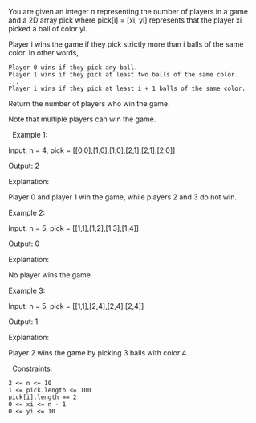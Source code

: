 You are given an integer n representing the number of players in a game and a 2D array pick where pick[i] = [xi, yi] represents that the player xi picked a ball of color yi.

Player i wins the game if they pick strictly more than i balls of the same color. In other words,


	Player 0 wins if they pick any ball.
	Player 1 wins if they pick at least two balls of the same color.
	...
	Player i wins if they pick at least i + 1 balls of the same color.


Return the number of players who win the game.

Note that multiple players can win the game.

 
Example 1:


Input: n = 4, pick = [[0,0],[1,0],[1,0],[2,1],[2,1],[2,0]]

Output: 2

Explanation:

Player 0 and player 1 win the game, while players 2 and 3 do not win.


Example 2:


Input: n = 5, pick = [[1,1],[1,2],[1,3],[1,4]]

Output: 0

Explanation:

No player wins the game.


Example 3:


Input: n = 5, pick = [[1,1],[2,4],[2,4],[2,4]]

Output: 1

Explanation:

Player 2 wins the game by picking 3 balls with color 4.


 
Constraints:


	2 <= n <= 10
	1 <= pick.length <= 100
	pick[i].length == 2
	0 <= xi <= n - 1 
	0 <= yi <= 10

